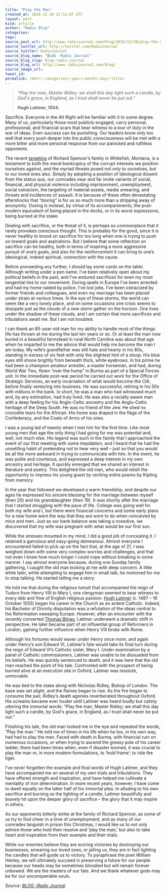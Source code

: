 ```yaml
---
title: "Play the Man"
created_at: 2016-12-20 22:51:07 UTC
layout: post
kind: article
author: "Radix Blog"
categories: 
tags: 
source_post_url: http://www.radixjournal.com/blog/2016/12/20/play-the-man
source_twitter_url: http://twitter.com/RadixJournal
source_twitter: RadixJournal
source_blog_name: "BLOG -Radix Journal"
source_blog_slug: blog-radix-journal
source_blog_url: http://www.radixjournal.com/blog/
source_image_url: 
tweet_id:
permalink: /mntr/:categories/:year/:month/:day/:title/
---
```

<blockquote>
<p><em>"Play the man, Master Ridley; we shall this day light such a candle, by God's grace, in England, as I trust shall never be put out.”</em></p>
<p><strong>Hugh Latimer, 1554.</strong></p>
</blockquote>
<p>Sacrifice. Everyone in the Alt Right will be familiar with it to some degree. Many of us, particularly those most publicly engaged, carry personal, professional, and financial scars that bear witness to a tour of duty in the war of ideas. Even success can be punishing. Our leaders know only too well that every push deeper into the public consciousness will be met with a more bitter and more personal response from our panicked and ruthless opponents.</p>
<p>The recent <a href="https://medium.com/@recnepss/does-love-really-live-here-fff159563ba3#.8ixq6hlk6">targeting</a> of Richard Spencer’s family in Whitefish, Montana, is a testament to both the moral bankruptcy of the corrupt interests we position ourselves against, and the myriad threats posed not only to ourselves, but to our loved ones also. Simply by adopting a position of ideological dissent from the status quo, our comrades near and far invite variants of social, financial, and physical violence including imprisonment, unemployment, social ostracism, the targeting of material assets, media smearing, and threats and incidences of assault. It is because of these often devastating aftershocks that “doxing” is for us so much more than a stripping away of anonymity. Doxing is instead, by virtue of its accompaniments, the post-modern equivalent of being placed in the docks, or in its worst expressions, being burned at the stake. </p>
<p>Dealing with sacrifice, or the threat of it, is perhaps so commonplace that it rarely provokes conscious thought. This is probably for the good, since it is never healthy to brood on sacrifice for too long when one is trying to push on toward goals and aspirations. But I believe that some reflection on sacrifice can be healthy, both in terms of inspiring a more aggressive pursuit of one’s goals, and also for the reinforcement it can bring to one’s ideological, indeed spiritual, connection with the cause. </p>
<p>Before proceeding any further, I should lay some cards on the table. Although writing under a pen name, I’ve been relatively open about my political beliefs in the past, and I’ve endured sacrifices for even my most tangential ties to our movement. During spells in Europe I’ve been arrested and had my home raided by police. I’ve lost jobs. I’ve been ostracized by former friends and colleagues, and even my marriage has been placed under strain at various times. In the eye of these storms, the world can seem like a very lonely place, and on some occasions one crisis seems to dissipate just as the clouds of a new storm gather on the horizon. One lives under the shadow of these clouds, and I am certain that more sacrifices and tribulations await me. But I am not troubled.</p>
<p>I can thank an 85-year-old man for my ability to handle most of the things life has thrown at me during the last ten years or so. Or at least the man now buried in a beautiful farmstead in rural North Carolina was about that age when he imparted to me the advice that would help me become the man I am today. My wife’s grandfather was still hale and hearty in his 80s, standing in excess of six feet with only the slightest hint of a stoop. His blue eyes still shone brightly from beneath thick, white eyebrows. In his prime he had been a champion amateur wrestler, a master horseman, and had, during World War Two, flown “over the hump” in Burma as part of a Special Forces unit. In the immediate post-war period he carried out work for the Office of Strategic Services, an early incarnation of what would become the CIA, before finally venturing into business. He was successful, retiring in his 50s with millions in the bank. In short, he was a man who had witnessed much and, by any estimation, had truly lived. He was also a racially aware man with a deep feeling for his Anglo-Celtic ancestry and the Anglo-Celtic heritage of the Deep South. He was no friend of the Jew. He shed no crocodile tears for the African. His home was draped in the flags of the Confederacy, and the Coats of Arms of his sires. </p>
<p>I was a young lad of twenty when I met him for the first time. Like most young men that age the only thing I had going for me was potential and, well, not much else. His legend was such in the family that I approached the event of our first meeting with some trepidation, and I heard that he had the unsettling habit of pretending not to hear very well – just so that you would be all the more awkward in trying to communicate with him. In the event, he was polite and courteous, and expressed a deep interest in my own ancestry and heritage. It quickly emerged that we shared an interest in literature and poetry. This delighted the old man, who would relish the opportunity to impress his young guest by reciting entire poems by Kipling from memory.</p>
<p> In the year that followed we developed a warm friendship, and despite our ages he expressed his sincere blessing for the marriage between myself (then 20) and his granddaughter (then 19). It was shortly after the marriage that I started struggling with the pace of life. College was going well for both my wife and I, but there were financial concerns and some early plans for a new home went the way that they are wont to do when conceived by mice and men. Just as our bank balance was taking a nosedive, we discovered that my wife was pregnant with what would be our first son. </p>
<p>While the stresses mounted in my mind, I did a good job of concealing it. I retained a garrulous and easy-going demeanour. Almost everyone I encountered failed to pick up on the fact that, at the age of 21, I was weighed down with some very complex worries and challenges, and that not even I knew how much longer I could cope without breaking in some manner. I say almost everyone because, during one Sunday family gathering, I caught the old man looking at me with deep concern. A little while later, while attempting to engage him in small talk, he motioned for me to stop talking. He started telling me a story. </p>
<p>He told me that during the religious tumult that accompanied the reign of Tudors from Henry VIII to Mary I, one clergyman seemed to bear witness to every ebb and flow of English religious passion. <a href="https://en.wikipedia.org/wiki/Hugh_Latimer">Hugh Latimer</a> (c. 1487 – 16 October 1555) began his career in the Church as an ardent Catholic. Indeed, his Bachelor of Divinity disputation was a refutation of the ideas central to the Reformation sweeping Europe. However, after an encounter with the recently converted <a href="https://en.wikipedia.org/wiki/Thomas_Bilney">Thomas Bilney</a>, Latimer underwent a dramatic shift in perspective. He later became part of an influential group of Reformers in London, gaining further influence when Henry VIII broke with Rome.</p>
<p>Although his fortunes would waver under Henry once more, and again under Henry’s son Edward VI, Latimer’s fate would take its final turn during the reign of Edward VI’s Catholic sister, Mary I. Under examination by a panel of Catholic commissioners, Latimer was unable to be dissuaded from his beliefs. He was quickly sentenced to death, and it was here that the old man reached the point of his tale. Confronted with the prospect of being burned alive at an execution site in Oxford, Latimer was resolute, unmovable. </p>
<p>He was tied to the stake along with Nicholas Ridley, Bishop of London. The base was set alight, and the flames began to rise. As the fire began to consume the pair, Ridley’s death agonies reverberated throughout Oxford. His screams became ever louder until Latimer was heard loudly but calmly uttering the immortal words: “Play the man, Master Ridley; we shall this day light such a candle, by God's grace, in England, as I trust shall never be put out.” </p>
<p>Finishing his tale, the old man looked me in the eye and repeated the words, “Play the man.” He told me of times in his life when he too, in his own way, had had to play the man. Faced with death in Burma, with financial ruin on numerous occasions, or when trying to ascend the greasy pole of his career ladder, there had been times when, even if disaster loomed, it was crucial to play the man or, in more modern formulations, to ‘hold frame’; to ride the tiger. </p>
<p>I’ve never forgotten the example and final words of Hugh Latimer, and they have accompanied me on several of my own trials and tribulations. They have offered strength and inspiration, and have helped me cultivate a mentality of iron determination. In more recent years, however, I have come to dwell equally on the latter half of his immortal plea. In alluding to his own sacrifice and burning as the lighting of a candle, Latimer beautifully and bravely hit upon the deeper glory of sacrifice – the glory that it may inspire in others.</p>
<p>As our opponents bitterly strike at the family of Richard Spencer, as some of us try to find cheer in a time of unemployment, and as many of our comrades languish in prison this Christmas, I would like us to not only admire those who hold their resolve and ‘play the man,’ but also to take heart and inspiration from their example and their trials. </p>
<p>While our enemies believe they are scoring victories by destroying our businesses, smearing our loved ones, or jailing us, they are in fact lighting the candles that will guide us to victory. To paraphrase the poet William Henley, we will ultimately succeed in preserving a future for our people because our heads may be sometimes bloodied but will remain forever unbowed. We are the masters of our fate. And we thank whatever gods may be for our unconquerable souls.</p><div class="">
    <i>Source: <a href="http://www.radixjournal.com/blog/">BLOG -Radix Journal</a></i>
</div>
